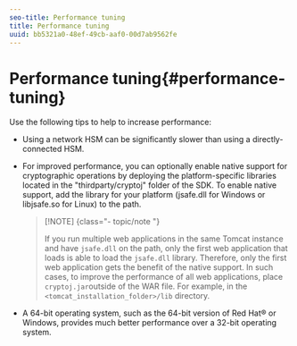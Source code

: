 ```yaml
---
seo-title: Performance tuning
title: Performance tuning
uuid: bb5321a0-48ef-49cb-aaf0-00d7ab9562fe
---
```


# Performance tuning{#performance-tuning}

Use the following tips to help to increase performance:

* Using a network HSM can be significantly slower than using a directly-connected HSM. 
* For improved performance, you can optionally enable native support for cryptographic operations by deploying the platform-specific libraries located in the "thirdparty/cryptoj" folder of the SDK. To enable native support, add the library for your platform (jsafe.dll for Windows or libjsafe.so for Linux) to the path.

  >[!NOTE] {class="- topic/note "}
  >
  >If you run multiple web applications in the same Tomcat instance and have `jsafe.dll` on the path, only the first web application that loads is able to load the `jsafe.dll` library. Therefore, only the first web application gets the benefit of the native support. In such cases, to improve the performance of all web applications, place `cryptoj.jar`outside of the WAR file. For example, in the `<tomcat_installation_folder>/lib` directory.

* A 64-bit operating system, such as the 64-bit version of Red Hat® or Windows, provides much better performance over a 32-bit operating system.

